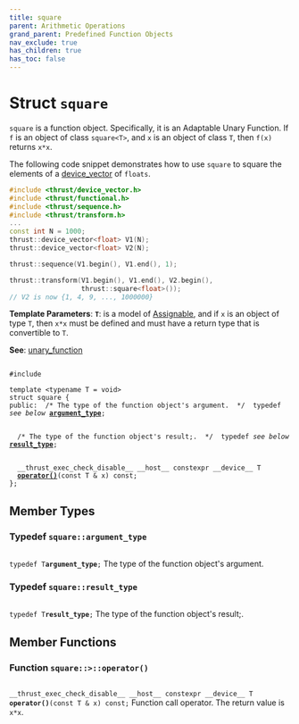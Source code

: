 ```yaml
---
title: square
parent: Arithmetic Operations
grand_parent: Predefined Function Objects
nav_exclude: true
has_children: true
has_toc: false
---
```


# Struct `square`

<code>square</code> is a function object. Specifically, it is an Adaptable Unary Function. If <code>f</code> is an object of class <code>square&lt;T&gt;</code>, and <code>x</code> is an object of class <code>T</code>, then <code>f(x)</code> returns <code>x&#42;x</code>.


The following code snippet demonstrates how to use <code>square</code> to square the elements of a <a href="/thrust/api/classes/classdevice__vector.html">device_vector</a> of <code>floats</code>.



```cpp
#include <thrust/device_vector.h>
#include <thrust/functional.h>
#include <thrust/sequence.h>
#include <thrust/transform.h>
...
const int N = 1000;
thrust::device_vector<float> V1(N);
thrust::device_vector<float> V2(N);

thrust::sequence(V1.begin(), V1.end(), 1);

thrust::transform(V1.begin(), V1.end(), V2.begin(),
                  thrust::square<float>());
// V2 is now {1, 4, 9, ..., 1000000}
```

**Template Parameters**:
**`T`**: is a model of <a href="https://en.cppreference.com/w/cpp/named_req/CopyAssignable">Assignable</a>, and if <code>x</code> is an object of type <code>T</code>, then <code>x&#42;x</code> must be defined and must have a return type that is convertible to <code>T</code>.

**See**:
<a href="/thrust/api/classes/structunary__function.html">unary_function</a>

<code class="doxybook">
<span>#include <thrust/functional.h></span><br>
<span>template &lt;typename T = void&gt;</span>
<span>struct square {</span>
<span>public:</span><span class="doxybook-comment">&nbsp;&nbsp;/* The type of the function object's argument.  */</span><span>&nbsp;&nbsp;typedef <i>see below</i> <b><a href="/thrust/api/classes/structsquare.html#typedef-argument_type">argument&#95;type</a></b>;</span>
<br>
<span class="doxybook-comment">&nbsp;&nbsp;/* The type of the function object's result;.  */</span><span>&nbsp;&nbsp;typedef <i>see below</i> <b><a href="/thrust/api/classes/structsquare.html#typedef-result_type">result&#95;type</a></b>;</span>
<br>
<span>&nbsp;&nbsp;__thrust_exec_check_disable__ __host__ constexpr __device__ T </span><span>&nbsp;&nbsp;<b><a href="/thrust/api/classes/structsquare.html#function-operator()">operator()</a></b>(const T & x) const;</span>
<span>};</span>
</code>

## Member Types

<h3 id="typedef-argument_type">
Typedef <code>square::argument&#95;type</code>
</h3>

<code class="doxybook">
<span>typedef T<b>argument_type</b>;</span></code>
The type of the function object's argument. 

<h3 id="typedef-result_type">
Typedef <code>square::result&#95;type</code>
</h3>

<code class="doxybook">
<span>typedef T<b>result_type</b>;</span></code>
The type of the function object's result;. 


## Member Functions

<h3 id="function-operator()">
Function <code>square::&gt;::operator()</code>
</h3>

<code class="doxybook">
<span>__thrust_exec_check_disable__ __host__ constexpr __device__ T </span><span><b>operator()</b>(const T & x) const;</span></code>
Function call operator. The return value is <code>x&#42;x</code>. 


